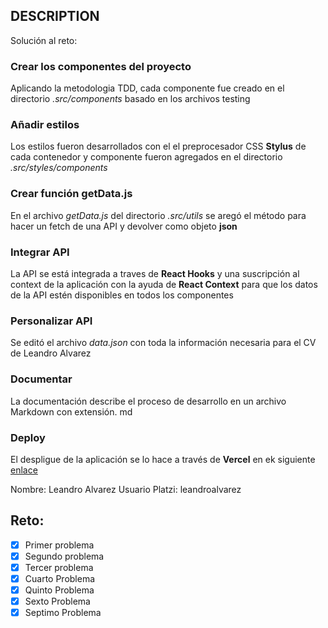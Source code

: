 ## DESCRIPTION

Solución al reto:

### Crear los componentes del proyecto
Aplicando la metodologia TDD, cada componente fue creado en el directorio *.src/components* basado en los archivos testing 
### Añadir estilos
Los estilos fueron desarrollados con el el preprocesador CSS **Stylus** de cada contenedor y componente fueron agregados en el directorio *.src/styles/components* 
### Crear función getData.js
En el archivo *getData.js* del directorio *.src/utils* se aregó el método para hacer un fetch de una API y devolver como objeto **json**
### Integrar API
La API se está integrada a traves de **React Hooks** y una suscripción al context de la aplicación con la ayuda de **React Context** para que los datos de la API estén disponibles en todos los componentes
### Personalizar API
Se editó el archivo *data.json* con toda la información necesaria para el CV de Leandro Alvarez
### Documentar
La documentación describe el proceso de desarrollo en un archivo Markdown con extensión. md
### Deploy
El despligue de la aplicación se lo hace a través de **Vercel** en ek siguiente [enlace](https://www.example.com) 


Nombre: Leandro Alvarez
Usuario Platzi: leandroalvarez

## Reto:

- [x] Primer problema
- [x] Segundo problema
- [x] Tercer problema
- [x] Cuarto Problema
- [x] Quinto Problema
- [x] Sexto Problema
- [x] Septimo Problema
